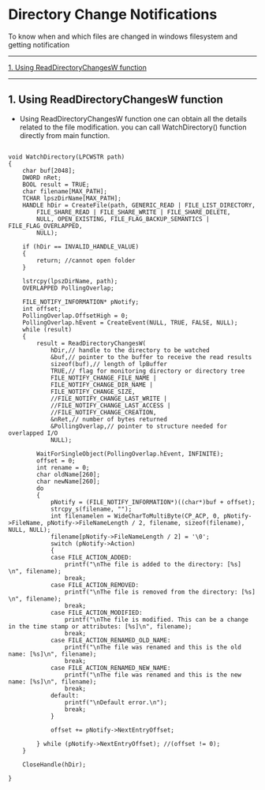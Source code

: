 # Directory Change Notifications
To know when and which files are changed in windows filesystem and getting notification

-----------------------------------------------------------------------------------------------------------------------------------

[1. Using ReadDirectoryChangesW function](#1-using-readdirectorychangesw-function)

-----------------------------------------------------------------------------------------------------------------------------------

<!-- toc -->
## 1. Using ReadDirectoryChangesW function ##
  - Using ReadDirectoryChangesW function one can obtain all the details related to the file modification. you can call WatchDirectory() function directly from main function.
  
<pre><code>
void WatchDirectory(LPCWSTR path)
{
	char buf[2048];
	DWORD nRet;
	BOOL result = TRUE;
	char filename[MAX_PATH];
	TCHAR lpszDirName[MAX_PATH];
	HANDLE hDir = CreateFile(path, GENERIC_READ | FILE_LIST_DIRECTORY,
		FILE_SHARE_READ | FILE_SHARE_WRITE | FILE_SHARE_DELETE,
		NULL, OPEN_EXISTING, FILE_FLAG_BACKUP_SEMANTICS | FILE_FLAG_OVERLAPPED,
		NULL);

	if (hDir == INVALID_HANDLE_VALUE)
	{
		return; //cannot open folder
	}

	lstrcpy(lpszDirName, path);
	OVERLAPPED PollingOverlap;

	FILE_NOTIFY_INFORMATION* pNotify;
	int offset;
	PollingOverlap.OffsetHigh = 0;
	PollingOverlap.hEvent = CreateEvent(NULL, TRUE, FALSE, NULL);
	while (result)
	{
		result = ReadDirectoryChangesW(
			hDir,// handle to the directory to be watched
			&buf,// pointer to the buffer to receive the read results
			sizeof(buf),// length of lpBuffer
			TRUE,// flag for monitoring directory or directory tree
			FILE_NOTIFY_CHANGE_FILE_NAME |
			FILE_NOTIFY_CHANGE_DIR_NAME |
			FILE_NOTIFY_CHANGE_SIZE,
			//FILE_NOTIFY_CHANGE_LAST_WRITE |
			//FILE_NOTIFY_CHANGE_LAST_ACCESS |
			//FILE_NOTIFY_CHANGE_CREATION,
			&nRet,// number of bytes returned
			&PollingOverlap,// pointer to structure needed for overlapped I/O
			NULL);

		WaitForSingleObject(PollingOverlap.hEvent, INFINITE);
		offset = 0;
		int rename = 0;
		char oldName[260];
		char newName[260];
		do
		{
			pNotify = (FILE_NOTIFY_INFORMATION*)((char*)buf + offset);
			strcpy_s(filename, "");
			int filenamelen = WideCharToMultiByte(CP_ACP, 0, pNotify->FileName, pNotify->FileNameLength / 2, filename, sizeof(filename), NULL, NULL);
			filename[pNotify->FileNameLength / 2] = '\0';
			switch (pNotify->Action)
			{
			case FILE_ACTION_ADDED:
				printf("\nThe file is added to the directory: [%s] \n", filename);
				break;
			case FILE_ACTION_REMOVED:
				printf("\nThe file is removed from the directory: [%s] \n", filename);
				break;
			case FILE_ACTION_MODIFIED:
				printf("\nThe file is modified. This can be a change in the time stamp or attributes: [%s]\n", filename);
				break;
			case FILE_ACTION_RENAMED_OLD_NAME:
				printf("\nThe file was renamed and this is the old name: [%s]\n", filename);
				break;
			case FILE_ACTION_RENAMED_NEW_NAME:
				printf("\nThe file was renamed and this is the new name: [%s]\n", filename);
				break;
			default:
				printf("\nDefault error.\n");
				break;
			}

			offset += pNotify->NextEntryOffset;

		} while (pNotify->NextEntryOffset); //(offset != 0);
	}

	CloseHandle(hDir);

}
<code><pre>
